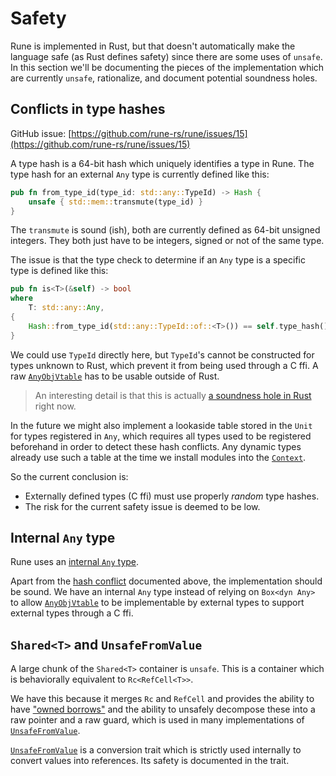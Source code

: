 # Safety

Rune is implemented in Rust, but that doesn't automatically make the language
safe (as Rust defines safety) since there are some uses of `unsafe`. In this
section we'll be documenting the pieces of the implementation which are
currently `unsafe`, rationalize, and document potential soundness holes.

## Conflicts in type hashes

GitHub issue: [https://github.com/rune-rs/rune/issues/15](https://github.com/rune-rs/rune/issues/15)

A type hash is a 64-bit hash which uniquely identifies a type in Rune. The type
hash for an external `Any` type is currently defined like this:

```rust
pub fn from_type_id(type_id: std::any::TypeId) -> Hash {
    unsafe { std::mem::transmute(type_id) }
}
```

The `transmute` is sound (ish), both are currently defined as 64-bit unsigned
integers. They both just have to be integers, signed or not of the same type.

The issue is that the type check to determine if an `Any` type is a specific
type is defined like this:

```rust
pub fn is<T>(&self) -> bool
where
    T: std::any::Any,
{
    Hash::from_type_id(std::any::TypeId::of::<T>()) == self.type_hash()
}
```

We could use `TypeId` directly here, but `TypeId`'s cannot be constructed for
types unknown to Rust, which prevent it from being used through a C ffi. A raw
[`AnyObjVtable`] has to be usable outside of Rust.

> An interesting detail is that this is actually [a soundness hole in Rust]
> right now.

In the future we might also implement a lookaside table stored in the `Unit` for
types registered in `Any`, which requires all types used to be registered
beforehand in order to detect these hash conflicts. Any dynamic types already
use such a table at the time we install modules into the [`Context`].

So the current conclusion is:
* Externally defined types (C ffi) must use properly *random* type hashes.
* The risk for the current safety issue is deemed to be low.

[`AnyObjVtable`]: https://github.com/rune-rs/rune/blob/e910fb9/crates/runestick/src/any.rs#L171
[a soundness hole in Rust]: https://github.com/rust-lang/rust/issues/10389
[`Context`]: https://docs.rs/rune/0/rune/struct.Context.html

## Internal `Any` type

Rune uses an [internal `Any` type].

Apart from the [hash conflict](#conflicts-in-type-hashes) documented above, the
implementation should be sound. We have an internal `Any` type instead of
relying on `Box<dyn Any>` to allow [`AnyObjVtable`] to be implementable by external
types to support external types through a C ffi.

[internal `Any` type]: https://docs.rs/rune/0/rune/runtime/struct.AnyObj.html
[`AnyObjVtable`]: https://docs.rs/rune/0/rune/runtime/struct.AnyObjVtable.html

## `Shared<T>` and `UnsafeFromValue`

A large chunk of the `Shared<T>` container is `unsafe`. This is a container
which is behaviorally equivalent to `Rc<RefCell<T>>`.

We have this because it merges `Rc` and `RefCell` and provides the ability to
have ["owned borrows"] and the ability to unsafely decompose these into a raw
pointer and a raw guard, which is used in many implementations of
[`UnsafeFromValue`].

[`UnsafeFromValue`] is a conversion trait which is strictly used internally to
convert values into references. Its safety is documented in the trait.

["owned borrows"]: https://docs.rs/rune/0/rune/runtime/struct.Shared.html#method.into_ref
[`UnsafeFromValue`]: https://docs.rs/rune/0/rune/runtime/trait.UnsafeFromValue.html

